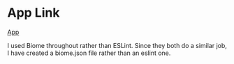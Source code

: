 # App Link

[App](https://phonebook-burscheidt.fly.dev/)

I used Biome throughout rather than ESLint. Since they both do a similar job, I have created a biome.json file rather than an eslint one.
